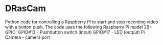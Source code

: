 # DRasCam
Python code for controlling a Raspberry Pi to start and stop recording video with a button push.
The code uses the following Raspberry Pi model 2B+ GPIO:
GPIO#13 - Pushbutton switch (input)
GPIO#17 - LED (output)
Pi Camera - camera port
